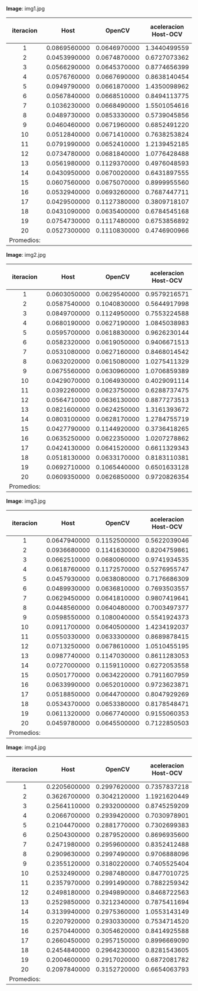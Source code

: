 **Image**: img1.jpg

iteracion|Host|OpenCV|aceleracion Host-OCV|OpenCVGPU|aceleracion OCV-OCVGPU|Cuda|aceleracion OCV-Cuda|aceleracion OCVGPU-Cuda
:---:|:---:|:---:|:---:|:---:|:---:|:---:|:---:|:---:
1|0.0869560000|0.0646970000|1.3440499559|0.0075860000|8.5284735038|0.0075570000|8.5612015350|1.0038375017
2|0.0453990000|0.0674870000|0.6727073362|0.0034090000|19.7967145791|0.0029670000|22.7458712504|1.1489720256
3|0.0566290000|0.0645370000|0.8774656399|0.0070650000|9.1347487615|0.0076950000|8.3868745939|0.9181286550
4|0.0576760000|0.0667690000|0.8638140454|0.0034030000|19.6206288569|0.0029410000|22.7028221693|1.1570894254
5|0.0949790000|0.0661870000|1.4350098962|0.0033630000|19.6809396372|0.0032580000|20.3152240638|1.0322283610
6|0.0567840000|0.0668510000|0.8494113775|0.0033810000|19.7725524993|0.0029330000|22.7927037163|1.1527446301
7|0.1036230000|0.0668490000|1.5501054616|0.0034750000|19.2371223022|0.0075100000|8.9013315579|0.4627163782
8|0.0489730000|0.0853330000|0.5739045856|0.0033570000|25.4194221031|0.0029510000|28.9166384277|1.1375804812
9|0.0460460000|0.0671960000|0.6852491220|0.0033870000|19.8393858872|0.0075710000|8.8754457799|0.4473649452
10|0.0512840000|0.0671410000|0.7638253824|0.0033850000|19.8348596750|0.0075470000|8.8963826686|0.4485225918
11|0.0791990000|0.0652410000|1.2139452185|0.0028650000|22.7717277487|0.0029800000|21.8929530201|0.9614093960
12|0.0734780000|0.0681840000|1.0776428488|0.0100620000|6.7763864043|0.0029740000|22.9266980498|3.3833221251
13|0.0561980000|0.1129370000|0.4976048593|0.0089740000|12.5849119679|0.0029840000|37.8475201072|3.0073726542
14|0.0430950000|0.0670020000|0.6431897555|0.0033750000|19.8524444444|0.0030070000|22.2820086465|1.1223811107
15|0.0607560000|0.0675070000|0.8999955560|0.0033710000|20.0258083655|0.0029720000|22.7143337820|1.1342530283
16|0.0532940000|0.0693260000|0.7687447711|0.0100310000|6.9111753564|0.0076040000|9.1170436612|1.3191741189
17|0.0429500000|0.1127380000|0.3809718107|0.0033860000|33.2953337271|0.0077120000|14.6185165975|0.4390560166
18|0.0431090000|0.0635400000|0.6784545168|0.0028460000|22.3260716796|0.0029280000|21.7008196721|0.9719945355
19|0.0754730000|0.1117480000|0.6753856892|0.0033530000|33.3277661795|0.0076940000|14.5240447102|0.4357941253
20|0.0527300000|0.1110830000|0.4746900966|0.0028650000|38.7724258290|0.0029760000|37.3262768817|0.9627016129
Promedios:| | | | | | | | 

**Image**: img2.jpg

iteracion|Host|OpenCV|aceleracion Host-OCV|OpenCVGPU|aceleracion OCV-OCVGPU|Cuda|aceleracion OCV-Cuda|aceleracion OCVGPU-Cuda
:---:|:---:|:---:|:---:|:---:|:---:|:---:|:---:|:---:
1|0.0603050000|0.0629540000|0.9579216571|0.0031110000|20.2359369977|0.0029750000|21.1610084034|1.0457142857
2|0.0587540000|0.1040830000|0.5644917998|0.0029060000|35.8165863730|0.0065410000|15.9123987158|0.4442745758
3|0.0849700000|0.1124950000|0.7553224588|0.0031090000|36.1836603409|0.0026660000|42.1961740435|1.1661665416
4|0.0680190000|0.0627190000|1.0845038983|0.0030800000|20.3633116883|0.0026460000|23.7033257748|1.1640211640
5|0.0595700000|0.0618830000|0.9626230144|0.0031010000|19.9558207030|0.0084290000|7.3416775418|0.3678965476
6|0.0582320000|0.0619050000|0.9406671513|0.0067190000|9.2134246168|0.0026640000|23.2376126126|2.5221471471
7|0.0531080000|0.0627160000|0.8468014542|0.0031030000|20.2114083145|0.0066530000|9.4267247858|0.4664061326
8|0.0632020000|0.0615080000|1.0275411329|0.0026790000|22.9593131766|0.0026220000|23.4584286804|1.0217391304
9|0.0675560000|0.0630960000|1.0706859389|0.0032050000|19.6867394696|0.0029720000|21.2301480485|1.0783983849
10|0.0429070000|0.1064930000|0.4029091114|0.0031290000|34.0341962288|0.0066650000|15.9779444861|0.4694673668
11|0.0392260000|0.0623750000|0.6288737475|0.0109720000|5.6849252643|0.0067000000|9.3097014925|1.6376119403
12|0.0564710000|0.0636130000|0.8877273513|0.0031060000|20.4806825499|0.0084870000|7.4953458230|0.3659714858
13|0.0821600000|0.0624250000|1.3161393672|0.0031130000|20.0530035336|0.0026600000|23.4680451128|1.1703007519
14|0.0803100000|0.0628170000|1.2784755719|0.0081380000|7.7189727206|0.0026880000|23.3694196429|3.0275297619
15|0.0427790000|0.1144920000|0.3736418265|0.0090980000|12.5843042427|0.0084730000|13.5125693379|1.0737637201
16|0.0635250000|0.0622350000|1.0207278862|0.0080770000|7.7052123313|0.0066890000|9.3040813276|1.2075048587
17|0.0424130000|0.0641520000|0.6611329343|0.0031240000|20.5352112676|0.0026730000|24.0000000000|1.1687242798
18|0.0518130000|0.0633170000|0.8183110381|0.0030880000|20.5042098446|0.0029830000|21.2259470332|1.0351994636
19|0.0692710000|0.1065440000|0.6501633128|0.0092170000|11.5595096018|0.0026880000|39.6369047619|3.4289434524
20|0.0609350000|0.0626850000|0.9720826354|0.0030960000|20.2470930233|0.0085770000|7.3084994753|0.3609653725
Promedios:| | | | | | | | 

**Image**: img3.jpg

iteracion|Host|OpenCV|aceleracion Host-OCV|OpenCVGPU|aceleracion OCV-OCVGPU|Cuda|aceleracion OCV-Cuda|aceleracion OCVGPU-Cuda
:---:|:---:|:---:|:---:|:---:|:---:|:---:|:---:|:---:
1|0.0647940000|0.1152500000|0.5622039046|0.0099260000|11.6109208140|0.0075760000|15.2125131996|1.3101900739
2|0.0936680000|0.1141630000|0.8204759861|0.0034940000|32.6740125930|0.0029670000|38.4775867880|1.1776204921
3|0.0662510000|0.0680060000|0.9741934535|0.0099410000|6.8409616739|0.0030020000|22.6535642905|3.3114590273
4|0.0618760000|0.1172570000|0.5276955747|0.0033570000|34.9291033661|0.0029140000|40.2391901167|1.1520247083
5|0.0457930000|0.0638080000|0.7176686309|0.0033670000|18.9509949510|0.0029560000|21.5859269283|1.1390392422
6|0.0489930000|0.0636810000|0.7693503557|0.0099750000|6.3840601504|0.0074140000|8.5892905314|1.3454275695
7|0.0629450000|0.0641810000|0.9807419641|0.0099720000|6.4361211392|0.0075680000|8.4805761099|1.3176532770
8|0.0448560000|0.0640480000|0.7003497377|0.0099300000|6.4499496475|0.0075400000|8.4944297082|1.3169761273
9|0.0598550000|0.1080040000|0.5541924373|0.0031570000|34.2109597719|0.0032630000|33.0996015936|0.9675145572
10|0.0911700000|0.0640500000|1.4234192037|0.0100160000|6.3947683706|0.0033250000|19.2631578947|3.0123308271
11|0.0550330000|0.0633300000|0.8689878415|0.0034770000|18.2139775669|0.0029540000|21.4387271496|1.1770480704
12|0.0713250000|0.0678610000|1.0510455195|0.0034180000|19.8540081919|0.0030030000|22.5977355977|1.1381951382
13|0.0987740000|0.1147030000|0.8611283053|0.0098960000|11.5908447858|0.0075660000|15.1603224954|1.3079566482
14|0.0727000000|0.1159110000|0.6272053558|0.0031850000|36.3927786499|0.0029620000|39.1326806212|1.0752869683
15|0.0501770000|0.0634220000|0.7911607959|0.0033770000|18.7805744744|0.0029950000|21.1759599332|1.1275459098
16|0.0633990000|0.0652010000|0.9723623871|0.0033980000|19.1880517952|0.0029730000|21.9310460814|1.1429532459
17|0.0518850000|0.0644700000|0.8047929269|0.0031720000|20.3247162673|0.0029590000|21.7877661372|1.0719837783
18|0.0534370000|0.0653380000|0.8178548471|0.0034420000|18.9825682743|0.0029710000|21.9919219118|1.1585324806
19|0.0611320000|0.0667740000|0.9155060353|0.0033520000|19.9206443914|0.0029550000|22.5969543147|1.1343485618
20|0.0459780000|0.0645500000|0.7122850503|0.0033870000|19.0581635666|0.0077210000|8.3603160212|0.4386737469
Promedios:| | | | | | | | 

**Image**: img4.jpg

iteracion|Host|OpenCV|aceleracion Host-OCV|OpenCVGPU|aceleracion OCV-OCVGPU|Cuda|aceleracion OCV-Cuda|aceleracion OCVGPU-Cuda
:---:|:---:|:---:|:---:|:---:|:---:|:---:|:---:|:---:
1|0.2205600000|0.2997620000|0.7357837218|0.0118870000|25.2176327080|0.0128050000|23.4097618118|0.9283092542
2|0.3626700000|0.3042120000|1.1921620449|0.0121380000|25.0627780524|0.0128930000|23.5951291398|0.9414410921
3|0.2564110000|0.2932000000|0.8745259209|0.0120540000|24.3238758918|0.0129010000|22.7269203938|0.9343461747
4|0.2066700000|0.2939420000|0.7030978901|0.0119930000|24.5094638539|0.0125640000|23.3955746578|0.9545526902
5|0.2104470000|0.2881770000|0.7302699383|0.0121140000|23.7887568103|0.0131160000|21.9714089661|0.9236047575
6|0.2504300000|0.2879520000|0.8696935600|0.0119960000|24.0040013338|0.0126970000|22.6787430102|0.9447901079
7|0.2471980000|0.2959600000|0.8352412488|0.0121950000|24.2689626896|0.0122280000|24.2034674518|0.9973012758
8|0.2909630000|0.2997490000|0.9706888096|0.0116700000|25.6854327335|0.0126150000|23.7613158938|0.9250891795
9|0.2355120000|0.3180220000|0.7405525404|0.0120860000|26.3132550058|0.0132570000|23.9889869503|0.9116693068
10|0.2532490000|0.2987480000|0.8477010725|0.0120970000|24.6960403406|0.0123960000|24.1003549532|0.9758793159
11|0.2357970000|0.2991490000|0.7882259342|0.0127920000|23.3856316448|0.0127340000|23.4921470080|1.0045547354
12|0.2498180000|0.2949890000|0.8468722563|0.0125180000|23.5651861320|0.0125980000|23.4155421495|0.9936497857
13|0.2529850000|0.3212340000|0.7875411694|0.0115560000|27.7980269990|0.0127540000|25.1869217500|0.9060686843
14|0.3139940000|0.2975360000|1.0553143149|0.0119860000|24.8236275655|0.0129680000|22.9438618137|0.9242751388
15|0.2207920000|0.2930330000|0.7534714520|0.0132710000|22.0807022832|0.0127590000|22.9667685555|1.0401285367
16|0.2570440000|0.3054620000|0.8414925588|0.0118460000|25.7860881310|0.0127230000|24.0086457596|0.9310697163
17|0.2660450000|0.2957150000|0.8996669090|0.0123620000|23.9212910532|0.0124740000|23.7065095398|0.9910213244
18|0.2454840000|0.2964230000|0.8281543605|0.0120050000|24.6916284881|0.0125690000|23.5836582067|0.9551276951
19|0.2004600000|0.2917020000|0.6872081782|0.0123430000|23.6329903589|0.0127780000|22.8284551573|0.9659571138
20|0.2097840000|0.3152720000|0.6654063793|0.0116160000|27.1411845730|0.0123180000|25.5944146777|0.9430102289
Promedios:| | | | | | | | 

